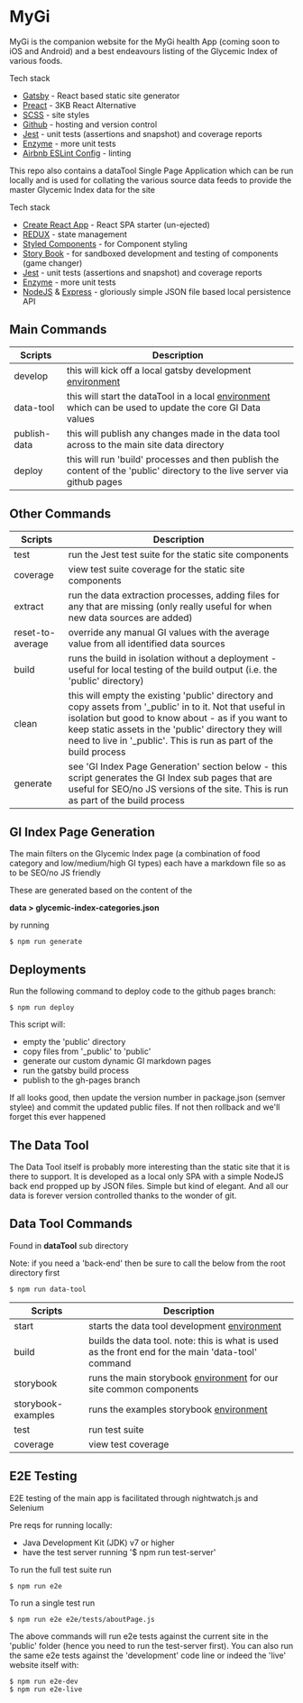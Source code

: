# MyGi

MyGi is the companion website for the MyGi health App (coming soon to iOS and Android) and a best endeavours listing of the Glycemic Index of various foods.

Tech stack

- [Gatsby](https://github.com/gatsbyjs/gatsby) - React based static site generator
- [Preact](https://github.com/developit/preact) - 3KB React Alternative
- [SCSS](http://sass-lang.com/) - site styles
- [Github](https://github.com) - hosting and version control
- [Jest](https://facebook.github.io/jest/) - unit tests (assertions and snapshot) and coverage reports
- [Enzyme](https://github.com/airbnb/enzyme) - more unit tests
- [Airbnb ESLint Config](https://github.com/airbnb/javascript) -  linting

This repo also contains a dataTool Single Page Application which can be run locally and is used for collating the various source data feeds to provide the master Glycemic Index data for the site

Tech stack

- [Create React App](https://github.com/facebookincubator/create-react-app) - React SPA starter (un-ejected)
- [REDUX](https://github.com/reactjs/redux) - state management
- [Styled Components](https://styled-components.com/) - for Component styling
- [Story Book](https://getstorybook.io/) - for sandboxed development and testing of components (game changer)
- [Jest](https://facebook.github.io/jest/) - unit tests (assertions and snapshot) and coverage reports
- [Enzyme](https://github.com/airbnb/enzyme) - more unit tests
- [NodeJS](https://nodejs.org/en/) & [Express](http://expressjs.com/) - gloriously simple JSON file based local persistence API

## Main Commands

| Scripts     | Description           |
| ------------- | --------------------- |
| develop       | this will kick off a local gatsby development [environment](http://localhost:8000) |
| data-tool     | this will start the dataTool in a local [environment](http://localhost:9000) which can be used to update the core GI Data values  |
| publish-data | this will publish any changes made in the data tool across to the main site data directory |
| deploy        | this will run 'build' processes and then publish the content of the 'public' directory to the live server via github pages      |

## Other Commands

| Scripts      | Description           |
| ------------- | --------------------- |
| test          | run the Jest test suite for the static site components  |
| coverage      | view test suite coverage for the static site components |
| extract       | run the data extraction processes, adding files for any that are missing (only really useful for when new data sources are added) |
| reset-to-average | override any manual GI values with the average value from all identified data sources |
| build         | runs the build in isolation without a deployment - useful for local testing of the build output (i.e. the 'public' directory)  |
| clean         | this will empty the existing 'public' directory and copy assets from '_public' in to it. Not that useful in isolation but good to know about - as if you want to keep static assets in the 'public' directory they will need to live in '_public'. This is run as part of the build process |
| generate      | see 'GI Index Page Generation' section below - this script generates the GI Index sub pages that are useful for SEO/no JS versions of the site. This is run as part of the build process   |

## GI Index Page Generation

The main filters on the Glycemic Index page (a combination of food category and low/medium/high GI types) each have a markdown file so as to be SEO/no JS friendly

These are generated based on the content of the

**data > glycemic-index-categories.json**

by running

```
$ npm run generate
```

## Deployments

Run the following command to deploy code to the github pages branch:

```
$ npm run deploy
```

This script will:

- empty the 'public' directory
- copy files from '_public' to 'public'
- generate our custom dynamic GI markdown pages
- run the gatsby build process
- publish to the gh-pages branch

If all looks good, then update the version number in package.json (semver stylee) and commit the updated public files. If not then rollback and we'll forget this ever happened

## The Data Tool

The Data Tool itself is probably more interesting than the static site that it is there to support. It is developed as a local only SPA with a simple NodeJS back end propped up by JSON files. Simple but kind of elegant. And all our data is forever version controlled thanks to the wonder of git.


## Data Tool Commands

Found in **dataTool** sub directory

Note: if you need a 'back-end' then be sure to call the below from the root directory first

```
$ npm run data-tool
```

| Scripts       | Description           |
| ------------- | --------------------- |
| start         | starts the data tool development [environment](http://localhost:3000/) |
| build         | builds the data tool. note: this is what is used as the front end for the main 'data-tool' command |
| storybook          | runs the main storybook [environment](http://localhost:9009/) for our site common components |
| storybook-examples | runs the examples storybook [environment](http://localhost:9010/) |
| test          | run test suite |
| coverage      | view test coverage |


## E2E Testing

E2E testing of the main app is facilitated through nightwatch.js and Selenium

Pre reqs for running locally:

- Java Development Kit (JDK) v7 or higher
- have the test server running '$ npm run test-server'

To run the full test suite run

```
$ npm run e2e
```

To run a single test run

```
$ npm run e2e e2e/tests/aboutPage.js
```

The above commands will run e2e tests against the current site in the 'public' folder (hence you need to run the test-server first). You can also run the same e2e tests against the 'development' code line or indeed the 'live' website itself with:

```
$ npm run e2e-dev
$ npm run e2e-live
```
